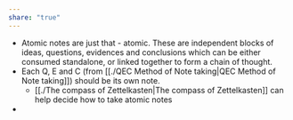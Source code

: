 ```yaml
---
share: "true"
---
```



- Atomic notes are just that - atomic. 
  These are independent blocks of ideas, questions, evidences and conclusions which can be either consumed standalone, or linked together to form a chain of thought.
- Each Q, E and C (from [[./QEC Method of Note taking|QEC Method of Note taking]]) should be its own note.
	- [[./The compass of Zettelkasten|The compass of Zettelkasten]] can help decide how to take atomic notes
-